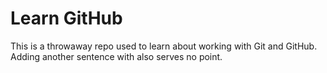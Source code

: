 # Learn GitHub

This is a throwaway repo used to learn about working with Git and GitHub.
Adding another sentence with also serves no point.

